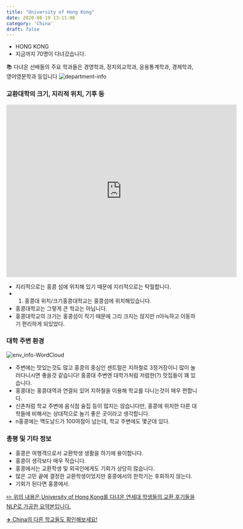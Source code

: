 ```yaml
---
title: "University of Hong Kong"
date: 2020-08-19 13:11:08
category: 'China'
draft: false
---
```



* HONG KONG
* 지금까지 70명이 다녀갔습니다. 

📚 다녀온 선배들의 주요 학과들은 경영학과, 정치외교학과, 응용통계학과, 경제학과, 영어영문학과 등입니다
![department-info](../plots/CN000016.png)
### 교환대학의 크기, 지리적 위치, 기후 등
<iframe
width="600"
height="450"
frameborder="0" style="border:0"
src="https://www.google.com/maps/embed/v1/place?key=AIzaSyC9e1AME-pVmWC4hBpFdu5S4dKzyepa3HQ&q=University+of+Hong+Kong&center=22.2829989,114.1370848&zoom=14" allowfullscreen>
</iframe>

* 지리적으로는 홍콩 섬에 위치해 있기 때문에 지리적으로는 탁월합니다.
* 1. 홍콩대 위치/크기홍콩대학교는 홍콩섬에 위치해있습니다.
* 홍콩대학교는 그렇게 큰 학교는 아닙니다.
* 홍콩대학교의 크기는 홍콩섬이 작기 때문에 그리 크지는 않지만 n아늑하고 이동하기 편리하게 되있었다.


### 대학 주변 환경

![env_info-WordCloud](../univ_wordclouds_okt/env_info/CN000016_env_info_okt.png)

* 주변에는 맛있는것도 많고 홍콩의 중심인 센트럴은 지하철로 3정거장이니 많이 놀러다니시면 좋을것 같습니다! 홍콩대 주변엔 대학가처럼 저렴한(?) 맛집들이 꽤 있습니다.
* 홍콩대는 홍콩대역과 연결되 있어 지하철을 이용해 학교를 다니는것이 매우 편합니다.
* 신촌처럼 학교 주변에 음식점 술집 등이 많지는 않습니다만, 홍콩에 위치한 다른 대학들에 비해서는 상대적으로 놀기 좋은 곳이라고 생각합니다.
* n홍콩에는 맥도날드가 100여점이 넘는데, 학교 주변에도 몇군데 있다.


### 총평 및 기타 정보 
* 홍콩은 여행객으로서 교환학생 생활을 하기에 용이합니다.
* 홍콩이 생각보다 매우 작습니다.
* 홍콩에서는 교환학생 및 외국인에게도 기회가 상당히 많습니다.
* 많은 고민 끝에 결정한 교환학생이었지만 홍콩에서의 한학기는 후회하지 않는다.
* 기회가 된다면 홍콩에서.


[✏️ 위의 내용은 University of Hong Kong를 다녀온 연세대 학생들의 교환 후기들을 NLP로 가공한 요약본입니다.](http://oia.yonsei.ac.kr/partner/expReport.asp?ucode=CN000016&bgbn=A)

[✈️ China의 다른 학교들도 확인해보세요!](https://yonsei-exchange.netlify.app/?category=China)
